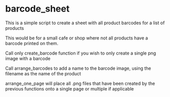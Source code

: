 # barcode_sheet
This is a simple script to create a sheet with all product barcodes for a list of products

This would be for a small cafe or shop where not all products have a barcode printed on them.

Call only create_barcode function if you wish to only create a single png image with a barcode

Call arrange_barcodes to add a name to the barcode image, using the filename as the name of the product

arrange_one_page will place all .png files that have been created by the previous functions onto a single page or multiple if applicable